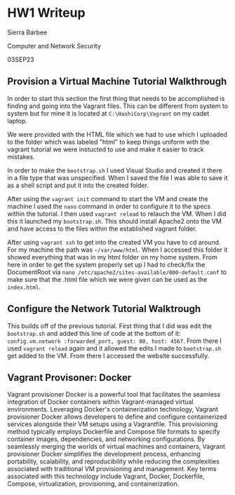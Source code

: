 # HW1 Writeup
Sierra Barbee

Computer and Network Security

03SEP23

## Provision a Virtual Machine Tutorial Walkthrough
In order to start this section the first thing that needs to be accomplished is finding and going into the Vagrant files. This can be different from system to system but for mine it is located at `C:\HashiCorp\Vagrant` on my cadet laptop. 

We were provided with the HTML file which we had to use which I uploaded to the folder which was labeled "html" to keep things uniform with the vagrant tutorial we were instucted to use and make it easier to track mistakes. 

In order to make the `bootstrap.sh` I used Visual Studio and created it there in a file type that was unspecified. When I saved the file I was able to save it as a shell script and put it into the created folder. 

After using the `vagrant init` command to start the VM and create the machine I used the `nano` command in order to configure it to the specs within the tutorial. I then used `vagrant reload` to relauch the VM. When I did this it launched my `bootstrap.sh`. This should install Apache2 onto the VM and have access to the files within the established vagrant folder. 

After using `vagrant ssh` to get into the created VM you have to cd around. For my machine the path was `~/var/www/html`. When I accessed this folder it showed everything that was in my html folder on my home system. From here in order to get the system properly set up I had to check/fix the DocumentRoot via `nano /etc/apache2/sites-available/000-default.conf` to make sure that the .html file which we were given can be used as the `index.html`.

## Configure the Network Tutorial Walktrough

This builds off of the previous tutorial. First thing that I did was edit the `bootstrap.sh` and added this line of code at the bottom of it: `config.vm.network :forwarded_port, guest: 80, host: 4567`. From there I used `vagrant reload` again and it allowed the edits I made to `bootstrap.sh` get added to the VM. From there I accessed the website successfully. 

## Vagrant Provisoner: Docker

Vagrant provisioner Docker is a powerful tool that facilitates the seamless integration of Docker containers within Vagrant-managed virtual environments. Leveraging Docker's containerization technology, Vagrant provisioner Docker allows developers to define and configure containerized services alongside their VM setups using a Vagrantfile. This provisioning method typically employs Dockerfile and Compose file formats to specify container images, dependencies, and networking configurations. By seamlessly merging the worlds of virtual machines and containers, Vagrant provisioner Docker simplifies the development process, enhancing portability, scalability, and reproducibility while reducing the complexities associated with traditional VM provisioning and management. Key terms associated with this technology include Vagrant, Docker, Dockerfile, Compose, virtualization, provisioning, and containerization.
